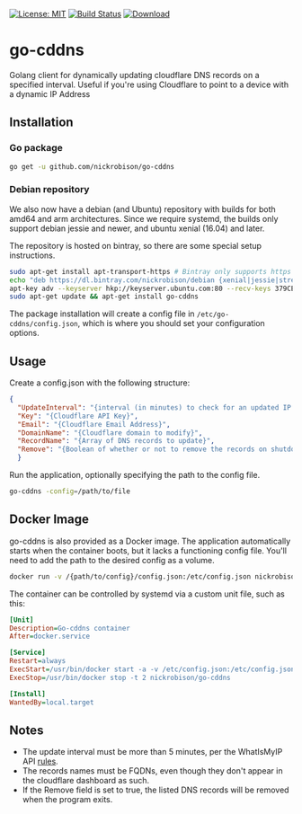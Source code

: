 [![License: MIT](https://img.shields.io/badge/License-MIT-yellow.svg)](https://opensource.org/licenses/MIT)
[![Build Status](https://travis-ci.org/nickrobison/go-cddns.svg?branch=master)](https://travis-ci.org/nickrobison/go-cddns)
[ ![Download](https://api.bintray.com/packages/nickrobison/debian/go-cddns/images/download.svg) ](https://bintray.com/nickrobison/debian/go-cddns/_latestVersion)

# go-cddns

Golang client for dynamically updating cloudflare DNS records on a specified interval. Useful if you're using Cloudflare to point to a device with a dynamic IP Address

## Installation

### Go package

```bash
go get -u github.com/nickrobison/go-cddns
```

### Debian repository

We also now have a debian (and Ubuntu) repository with builds for both amd64 and arm architectures.
Since we require systemd, the builds only support debian jessie and newer, and ubuntu xenial (16.04) and later.

The repository is hosted on bintray, so there are some special setup instructions.

```bash
sudo apt-get install apt-transport-https # Bintray only supports https connections
echo "deb https://dl.bintray.com/nickrobison/debian {xenial|jessie|stretch} main" | sudo tee -a /etc/apt/sources.list
apt-key adv --keyserver hkp://keyserver.ubuntu.com:80 --recv-keys 379CE192D401AB61 # We need to import the Bintray public key
sudo apt-get update && apt-get install go-cddns
```

The package installation will create a config file in ```/etc/go-cddns/config.json```, which is where you should set your configuration options.

## Usage

Create a config.json with the following structure:

```json
{
  "UpdateInterval": "{interval (in minutes) to check for an updated IP Address}",
  "Key": "{Cloudflare API Key}",
  "Email": "{Cloudflare Email Address}",
  "DomainName": "{Cloudflare domain to modify}",
  "RecordName": "{Array of DNS records to update}",
  "Remove": "{Boolean of whether or not to remove the records on shutdown}"
  }
  ```

Run the application, optionally specifying the path to the config file.

```bash
go-cddns -config=/path/to/file
```

## Docker Image

go-cddns is also provided as a Docker image.
The application automatically starts when the container boots, but it lacks a functioning config file.
You'll need to add the path to the desired config as a volume.

```bash
docker run -v /{path/to/config}/config.json:/etc/config.json nickrobison/go-cddns
```

The container can be controlled by systemd via a custom unit file, such as this:

```ini
[Unit]
Description=Go-cddns container
After=docker.service

[Service]
Restart=always
ExecStart=/usr/bin/docker start -a -v /etc/config.json:/etc/config.json nickrobison/go-cddns
ExecStop=/usr/bin/docker stop -t 2 nickrobison/go-cddns

[Install]
WantedBy=local.target
```

## Notes

* The update interval must be more than 5 minutes, per the WhatIsMyIP API [rules](http://whatismyipaddress.com/api).
* The records names must be FQDNs, even though they don't appear in the cloudflare dashboard as such.
* If the Remove field is set to true, the listed DNS records will be removed when the program exits.